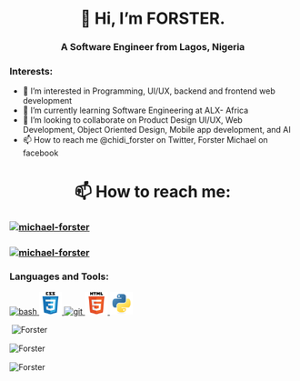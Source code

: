 <h1 align="center">👋 Hi, I’m FORSTER.
  
<h3 align="center">A Software Engineer from Lagos, Nigeria</h3>

<h3 align="left">Interests:</h3>

- 👀 I’m interested in Programming, UI/UX, backend and frontend web development
- 🌱 I’m currently learning Software Engineering at ALX- Africa
- 💞️ I’m looking to collaborate on Product Design UI/UX, Web Development, Object Oriented Design, Mobile app development, and AI
- 📫 How to reach me @chidi_forster on Twitter, Forster Michael on facebook


  
<h1 align="center">📫 How to reach me:</h3>
<p align="left">
<h3 align="left"><a href="https://www.linkedin.com/in/forster-udemezue-c/" target="blank"><img align="center" src="https://raw.githubusercontent.com/rahuldkjain/github-profile-readme-generator/master/src/images/icons/Social/linked-in-alt.svg" alt="michael-forster" height="30" width="40" /></a>  <h3 align="left"><a href="https://twitter.com/chidi_forster" target="blank"><img align="center" src="https://raw.githubusercontent.com/rahuldkjain/github-profile-readme-generator/master/src/images/icons/Social/twitter.svg" alt="michael-forster" height="30" width="40" /></a> <h3 align="left">

<h3 align="left">Languages and Tools:</h3>

<p align="left"> <a href="https://www.gnu.org/software/bash/" target="_blank" rel="noreferrer"> <img src="https://www.vectorlogo.zone/logos/gnu_bash/gnu_bash-icon.svg" alt="bash" width="40" height="40"/> </a> <a href="https://www.w3schools.com/css/" target="_blank" rel="noreferrer"> <img src="https://raw.githubusercontent.com/devicons/devicon/master/icons/css3/css3-original-wordmark.svg" alt="css3" width="40" height="40"/> </a> <a href="https://git-scm.com/" target="_blank" rel="noreferrer"> <img src="https://www.vectorlogo.zone/logos/git-scm/git-scm-icon.svg" alt="git" width="40" height="40"/> </a> <a href="https://www.w3.org/html/" target="_blank" rel="noreferrer"> <img src="https://raw.githubusercontent.com/devicons/devicon/master/icons/html5/html5-original-wordmark.svg" alt="html5" width="40" height="40"/> </a> <a href="https://www.python.org" target="_blank" rel="noreferrer"> <img src="https://raw.githubusercontent.com/devicons/devicon/master/icons/python/python-original.svg" alt="python" width="40" height="40"/> </a>
  
<p>&nbsp;<img align="center" src="https://github-readme-stats.vercel.app/api?username=Forster112&show_icons=true&locale=en" alt="Forster" /></p>



<p><img align="center" src="https://github-readme-streak-stats.herokuapp.com/?user=Forster112&" alt="Forster" /></p>
  
<p><img align="center" src="https://github-readme-stats.vercel.app/api/top-langs?username=Forster112&show_icons=true&locale=en&layout=compact" alt="Forster" /></p>
<!---
Forster112/Forster112 is a ✨ special ✨ repository because its `README.md` (this file) appears on your GitHub profile.
You can click the Preview link to take a look at your changes.
--->
